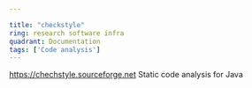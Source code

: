 ```yaml
---

title: "checkstyle"
ring: research software infra
quadrant: Documentation
tags: ['Code analysis']
---
```

https://chechstyle.sourceforge.net
Static code analysis for Java
